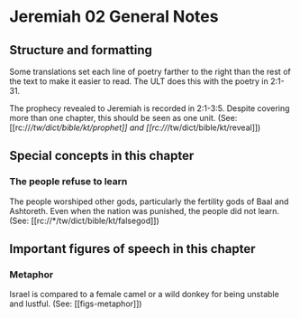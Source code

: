 # Jeremiah 02 General Notes
## Structure and formatting

Some translations set each line of poetry farther to the right than the rest of the text to make it easier to read. The ULT does this with the poetry in 2:1-31.

The prophecy revealed to Jeremiah is recorded in 2:1-3:5. Despite covering more than one chapter, this should be seen as one unit. (See: [[rc://*/tw/dict/bible/kt/prophet]] and [[rc://*/tw/dict/bible/kt/reveal]])

## Special concepts in this chapter

### The people refuse to learn

The people worshiped other gods, particularly the fertility gods of Baal and Ashtoreth. Even when the nation was punished, the people did not learn. (See: [[rc://*/tw/dict/bible/kt/falsegod]])

## Important figures of speech in this chapter

### Metaphor

Israel is compared to a female camel or a wild donkey for being unstable and lustful. (See: [[figs-metaphor]])